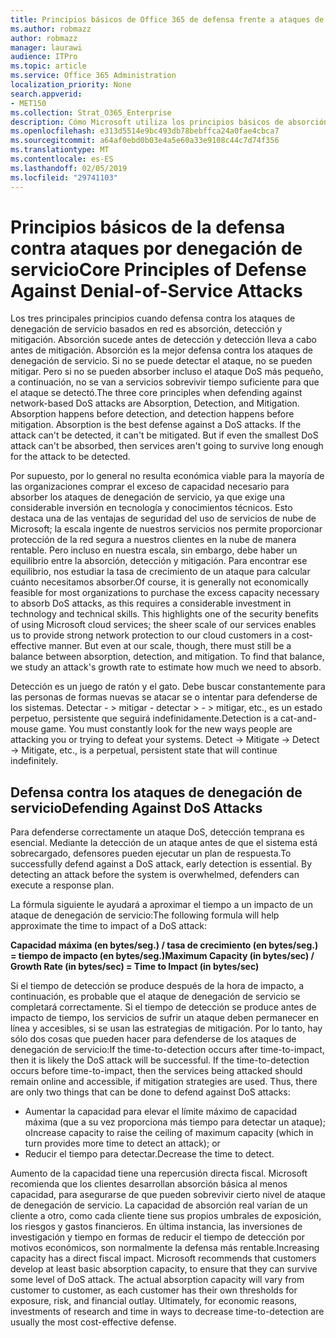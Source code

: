 ```yaml
---
title: Principios básicos de Office 365 de defensa frente a ataques de denegación de servicio
ms.author: robmazz
author: robmazz
manager: laurawi
audience: ITPro
ms.topic: article
ms.service: Office 365 Administration
localization_priority: None
search.appverid:
- MET150
ms.collection: Strat_O365_Enterprise
description: Cómo Microsoft utiliza los principios básicos de absorción, detección y mitigación en su defensa contra los ataques de denegación de servicio (DoS).
ms.openlocfilehash: e313d5514e9bc493db78bebffca24a0fae4cbca7
ms.sourcegitcommit: a64af0ebd0b03e4a5e60a33e9108c44c7d74f356
ms.translationtype: MT
ms.contentlocale: es-ES
ms.lasthandoff: 02/05/2019
ms.locfileid: "29741103"
---
```

# <a name="core-principles-of-defense-against-denial-of-service-attacks"></a><span data-ttu-id="c40e3-103">Principios básicos de la defensa contra ataques por denegación de servicio</span><span class="sxs-lookup"><span data-stu-id="c40e3-103">Core Principles of Defense Against Denial-of-Service Attacks</span></span>

<span data-ttu-id="c40e3-p101">Los tres principales principios cuando defensa contra los ataques de denegación de servicio basados en red es absorción, detección y mitigación. Absorción sucede antes de detección y detección lleva a cabo antes de mitigación. Absorción es la mejor defensa contra los ataques de denegación de servicio. Si no se puede detectar el ataque, no se pueden mitigar. Pero si no se pueden absorber incluso el ataque DoS más pequeño, a continuación, no se van a servicios sobrevivir tiempo suficiente para que el ataque se detectó.</span><span class="sxs-lookup"><span data-stu-id="c40e3-p101">The three core principles when defending against network-based DoS attacks are Absorption, Detection, and Mitigation. Absorption happens before detection, and detection happens before mitigation. Absorption is the best defense against a DoS attacks. If the attack can't be detected, it can't be mitigated. But if even the smallest DoS attack can't be absorbed, then services aren't going to survive long enough for the attack to be detected.</span></span>

<span data-ttu-id="c40e3-p102">Por supuesto, por lo general no resulta económica viable para la mayoría de las organizaciones comprar el exceso de capacidad necesario para absorber los ataques de denegación de servicio, ya que exige una considerable inversión en tecnología y conocimientos técnicos. Esto destaca una de las ventajas de seguridad del uso de servicios de nube de Microsoft; la escala ingente de nuestros servicios nos permite proporcionar protección de la red segura a nuestros clientes en la nube de manera rentable. Pero incluso en nuestra escala, sin embargo, debe haber un equilibrio entre la absorción, detección y mitigación. Para encontrar ese equilibrio, nos estudiar la tasa de crecimiento de un ataque para calcular cuánto necesitamos absorber.</span><span class="sxs-lookup"><span data-stu-id="c40e3-p102">Of course, it is generally not economically feasible for most organizations to purchase the excess capacity necessary to absorb DoS attacks, as this requires a considerable investment in technology and technical skills. This highlights one of the security benefits of using Microsoft cloud services; the sheer scale of our services enables us to provide strong network protection to our cloud customers in a cost-effective manner. But even at our scale, though, there must still be a balance between absorption, detection, and mitigation. To find that balance, we study an attack's growth rate to estimate how much we need to absorb.</span></span>

<span data-ttu-id="c40e3-p103">Detección es un juego de ratón y el gato. Debe buscar constantemente para las personas de formas nuevas se atacar se o intentar para defenderse de los sistemas. Detectar - > mitigar - detectar > - > mitigar, etc., es un estado perpetuo, persistente que seguirá indefinidamente.</span><span class="sxs-lookup"><span data-stu-id="c40e3-p103">Detection is a cat-and-mouse game. You must constantly look for the new ways people are attacking you or trying to defeat your systems. Detect -> Mitigate -> Detect -> Mitigate, etc., is a perpetual, persistent state that will continue indefinitely.</span></span>

## <a name="defending-against-dos-attacks"></a><span data-ttu-id="c40e3-116">Defensa contra los ataques de denegación de servicio</span><span class="sxs-lookup"><span data-stu-id="c40e3-116">Defending Against DoS Attacks</span></span>

<span data-ttu-id="c40e3-p104">Para defenderse correctamente un ataque DoS, detección temprana es esencial. Mediante la detección de un ataque antes de que el sistema está sobrecargado, defensores pueden ejecutar un plan de respuesta.</span><span class="sxs-lookup"><span data-stu-id="c40e3-p104">To successfully defend against a DoS attack, early detection is essential. By detecting an attack before the system is overwhelmed, defenders can execute a response plan.</span></span>

<span data-ttu-id="c40e3-119">La fórmula siguiente le ayudará a aproximar el tiempo a un impacto de un ataque de denegación de servicio:</span><span class="sxs-lookup"><span data-stu-id="c40e3-119">The following formula will help approximate the time to impact of a DoS attack:</span></span>

   <span data-ttu-id="c40e3-120">**Capacidad máxima (en bytes/seg.) / tasa de crecimiento (en bytes/seg.) = tiempo de impacto (en bytes/seg.)**</span><span class="sxs-lookup"><span data-stu-id="c40e3-120">**Maximum Capacity (in bytes/sec) / Growth Rate (in bytes/sec) = Time to Impact (in bytes/sec)**</span></span>

<span data-ttu-id="c40e3-p105">Si el tiempo de detección se produce después de la hora de impacto, a continuación, es probable que el ataque de denegación de servicio se completará correctamente. Si el tiempo de detección se produce antes de impacto de tiempo, los servicios de sufrir un ataque deben permanecer en línea y accesibles, si se usan las estrategias de mitigación. Por lo tanto, hay sólo dos cosas que pueden hacer para defenderse de los ataques de denegación de servicio:</span><span class="sxs-lookup"><span data-stu-id="c40e3-p105">If the time-to-detection occurs after time-to-impact, then it is likely the DoS attack will be successful. If the time-to-detection occurs before time-to-impact, then the services being attacked should remain online and accessible, if mitigation strategies are used. Thus, there are only two things that can be done to defend against DoS attacks:</span></span>
- <span data-ttu-id="c40e3-124">Aumentar la capacidad para elevar el límite máximo de capacidad máxima (que a su vez proporciona más tiempo para detectar un ataque); o</span><span class="sxs-lookup"><span data-stu-id="c40e3-124">Increase capacity to raise the ceiling of maximum capacity (which in turn provides more time to detect an attack); or</span></span>
- <span data-ttu-id="c40e3-125">Reducir el tiempo para detectar.</span><span class="sxs-lookup"><span data-stu-id="c40e3-125">Decrease the time to detect.</span></span>

<span data-ttu-id="c40e3-p106">Aumento de la capacidad tiene una repercusión directa fiscal. Microsoft recomienda que los clientes desarrollan absorción básica al menos capacidad, para asegurarse de que pueden sobrevivir cierto nivel de ataque de denegación de servicio. La capacidad de absorción real varían de un cliente a otro, como cada cliente tiene sus propios umbrales de exposición, los riesgos y gastos financieros. En última instancia, las inversiones de investigación y tiempo en formas de reducir el tiempo de detección por motivos económicos, son normalmente la defensa más rentable.</span><span class="sxs-lookup"><span data-stu-id="c40e3-p106">Increasing capacity has a direct fiscal impact. Microsoft recommends that customers develop at least basic absorption capacity, to ensure that they can survive some level of DoS attack. The actual absorption capacity will vary from customer to customer, as each customer has their own thresholds for exposure, risk, and financial outlay. Ultimately, for economic reasons, investments of research and time in ways to decrease time-to-detection are usually the most cost-effective defense.</span></span>
